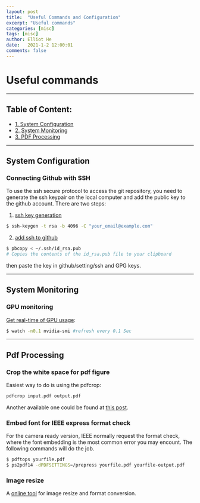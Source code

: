 ```yaml
---
layout: post
title:  "Useful Commands and Configuration"
excerpt: "Useful commands"
categories: [misc]
tags: [misc]
author: Elliot He
date:   2021-1-2 12:00:01
comments: false
---
```



# Useful commands
---
## Table of Content:

- [1. System Configuration](#system-configuration)
- [2. System Monitoring](#system-monitoring)
- [3. PDF Processing](#pdf-processing)

---

## System Configuration

### Connecting Github with SSH

To use the ssh secure protocol to access the git repository, you need to generate the ssh keypair on the local computer and add the public key to the github account. There are two steps:

1. [ssh key generation](https://help.github.com/en/github/authenticating-to-github/generating-a-new-ssh-key-and-adding-it-to-the-ssh-agent)
```bash
$ ssh-keygen -t rsa -b 4096 -C "your_email@example.com"
```

2. [add ssh to github](https://help.github.com/en/github/authenticating-to-github/adding-a-new-ssh-key-to-your-github-account)
```bash
$ pbcopy < ~/.ssh/id_rsa.pub
# Copies the contents of the id_rsa.pub file to your clipboard
```
then paste the key in github/setting/ssh and GPG keys.

---

## System Monitoring

### GPU monitoring

[Get real-time of GPU usage](https://stackoverflow.com/questions/8223811/top-command-for-gpus-using-cuda/8225492):
```bash
$ watch -n0.1 nvidia-smi #refresh every 0.1 Sec
```


---
## Pdf Processing

### Crop the white space for pdf figure

Easiest way to do is using the pdfcrop:
```bash
pdfcrop input.pdf output.pdf
```
Another available one could be found at [this post](https://superuser.com/questions/1487564/is-there-a-linux-tool-that-can-autocrop-the-white-margins-in-a-pdf-file).


### Embed font for IEEE express format check

For the camera ready version, IEEE normally request the format check, where the font embedding is the most common error you may encount. The following commands will do the job.

```bash
$ pdftops yourfile.pdf
$ ps2pdf14 -dPDFSETTINGS=/prepress yourfile.pdf yourfile-output.pdf
```

### Image resize

A [online tool](https://resizeimage.net/) for image resize and format conversion.

